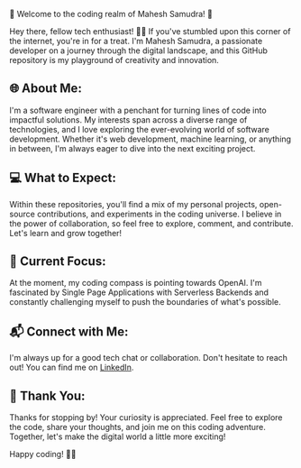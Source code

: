 👋 Welcome to the coding realm of Mahesh Samudra! 🚀

Hey there, fellow tech enthusiast! 👨‍💻 If you've stumbled upon this corner of the internet, you're in for a treat. I'm Mahesh Samudra, a passionate developer on a journey through the digital landscape, and this GitHub repository is my playground of creativity and innovation.

## 🌐 About Me:

I'm a software engineer with a penchant for turning lines of code into impactful solutions. My interests span across a diverse range of technologies, and I love exploring the ever-evolving world of software development. Whether it's web development, machine learning, or anything in between, I'm always eager to dive into the next exciting project.

## 💻 What to Expect:

Within these repositories, you'll find a mix of my personal projects, open-source contributions, and experiments in the coding universe. I believe in the power of collaboration, so feel free to explore, comment, and contribute. Let's learn and grow together!

## 🚀 Current Focus:

At the moment, my coding compass is pointing towards OpenAI. I'm fascinated by Single Page Applications with Serverless Backends and constantly challenging myself to push the boundaries of what's possible.

## 📬 Connect with Me:

I'm always up for a good tech chat or collaboration. Don't hesitate to reach out! You can find me on [LinkedIn](https://www.linkedin.com/in/maheshsamudra).

## 🙏 Thank You:

Thanks for stopping by! Your curiosity is appreciated. Feel free to explore the code, share your thoughts, and join me on this coding adventure. Together, let's make the digital world a little more exciting!

Happy coding! 🚀✨
